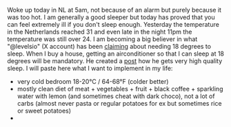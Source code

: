 Woke up today in NL at 5am, not because of an alarm but purely because it was too hot. I am generally a good sleeper but today has proved that you can feel extremely ill if you don't sleep enough.
Yesterday the temperature in the Netherlands reached 31 and even late in the night 11pm the temperature was still over 24. 
I am becoming a big believer in what "@levelsio" (X account) has been [claiming](https://x.com/levelsio/status/1804515556269129729) about needing 18 degrees to sleep. When I buy a house, getting an airconditioner so that I can sleep at 18 degrees will be mandatory. 
He created a [post](https://x.com/levelsio/status/1916463913681461480) how he gets very high quality sleep. I will paste here what I want to implement in my life:
- very cold bedroom 18-20°C / 64-68°F (colder better)
- mostly clean diet of meat + vegetables + fruit + black coffee + sparkling water with lemon (and sometimes cheat with dark choco), not a lot of carbs (almost never pasta or regular potatoes for ex but sometimes rice or sweet potatoes)
- 